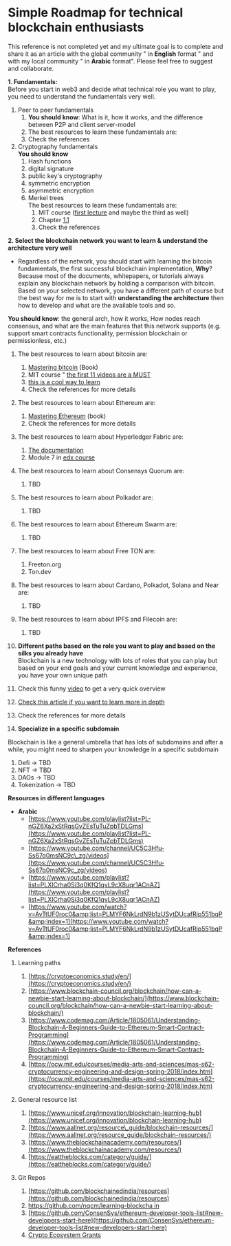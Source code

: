 # Simple Roadmap for technical blockchain enthusiasts

This reference is not completed yet and my ultimate goal is to complete and share it as an article with the global
community &quot; in **English** format &quot; and with my local community &quot; in **Arabic** format&quot;. Please feel
free to suggest and collaborate.

**1. Fundamentals:**  
Before you start in web3 and decide what technical role you want to play, you need to understand the fundamentals very
well.

1. Peer to peer fundamentals
    1. **You should know**: What is it, how it works, and the difference between P2P and client server-model
    2. The best resources to learn these fundamentals are:
    1. Check the references
2. Cryptography fundamentals  
   **You should know**
    1. Hash functions
    2. digital signature
    3. public key's cryptography
    4. symmetric encryption
    5. asymmetric encryption
    6. Merkel trees  
       The best resources to learn these fundamentals are:
        1. MIT
           course ([first lecture](https://www.youtube.com/watch?v=IJquEYhiq_U&amp;list=PLUl4u3cNGP61KHzhg3JIJdK08JLSlcLId&amp;index=1)
           and maybe the third as well)
        2. Chapter [1.1](https://cryptoeconomics.study/docs/en/sync/getting-started-course-overview)
        3. Check the references

**2. Select the blockchain network you want to learn &amp; understand the architecture very well**

* Regardless of the network, you should start with learning the bitcoin fundamentals, the first successful blockchain
  implementation, **Why**? Because most of the documents, whitepapers, or tutorials always explain any blockchain
  network by holding a comparison with bitcoin. Based on your selected network, you have a different path of course but
  the best way for me is to start with **understanding the architecture** then how to develop and what are the available
  tools and so.

**You should know**: the general arch, how it works, How nodes reach consensus, and what are the main features that this
network supports (e.g. support smart contracts functionality, permission blockchain or permissionless, etc.)

1. The best resources to learn about bitcoin are:  
   1. [Mastering bitcoin](https://github.com/bitcoinbook/bitcoinbook) (Book)  
   2. MIT course
   &quot; [the first 11 videos are a MUST](https://www.youtube.com/watch?v=IJquEYhiq_U&amp;list=PLUl4u3cNGP61KHzhg3JIJdK08JLSlcLId&amp;index=1)
   3. [this is a cool way to learn](https://cryptoeconomics.study/docs/en/sync/getting-started-course-overview)  
   4. Check the references for more details

2. The best resources to learn about Ethereum are:  
   1. [Mastering Ethereum](https://github.com/ethereumbook/ethereumbook) (book)  
   2. Check the references for more details
3. The best resources to learn about Hyperledger Fabric are:  
   1. [The documentation](https://hyperledger-fabric.readthedocs.io/en/v1.0.5/?fbclid=IwAR1hpDfbaqg5RKCOu00YRIGGgx82miIwuahEV8EW9fkdufXspSuQzGNUmzQ)  
   2. Module 7
   in [edx course](https://l.facebook.com/l.php?u=https%3A%2F%2Fcourses.edx.org%2Fcourses%2Fcourse-v1%3ALinuxFoundationX%2BLFS171x%2B3T2017%2Fcourse%2F%3Ffbclid%3DIwAR3p1ZYUNPj9wX0OFwo82-q4vBHuzBSOqwvqwPyOPaerO4QnFkRRFhjoBuM&amp;h=AT0M6kTMvcWBbAQclV73fzPfzEpISbWuTr012huHiCrgpgfus5EHHbaaP1UoUeFjFHBzt0cY0yaZmb3BfjL6H-vLZw5SYyUxTjdZBNFb-HfIj0_iN3UPvWwcTQ)
4. The best resources to learn about Consensys Quorum are:  
   1. TBD
5. The best resources to learn about Polkadot are:  
   1. TBD
6. The best resources to learn about Ethereum Swarm are:  
   1. TBD
7. The best resources to learn about Free TON are:  
   1. Freeton.org  
   2. Ton.dev
8. The best resources to learn about Cardano, Polkadot, Solana and Near are:
   1. TBD
9. The best resources to learn about IPFS and Filecoin are:
   1. TBD
10. **Different paths based on the role you want to play and based on the silks you already have**  
    Blockchain is a new technology with lots of roles that you can play but based on your end goals and your current
    knowledge and experience, you have your own unique path
11. Check this funny [video](https://www.youtube.com/watch?v=J7cv8vljQ4s&amp;feature=youtu.be) to get a very quick
    overview
12. [Check this article if you want to learn more in depth](https://medium.com/coinmonks/to-be-a-blockchain-developer-or-to-be-dapps-developer-fe6618f44dd1)
13. Check the references for more details
14. **Specialize in a specific subdomain**

Blockchain is like a general umbrella that has lots of subdomains and after a while, you might need to sharpen your
knowledge in a specific subdomain

1. Defi → TBD
2. NFT → TBD
3. DAOs → TBD
4. Tokenization → TBD

**Resources in different languages**

- **Arabic**
    - [https://www.youtube.com/playlist?list=PL-nGZ6Xa2xStRqsGvZEsTuTuZpbTDLGms](https://www.youtube.com/playlist?list=PL-nGZ6Xa2xStRqsGvZEsTuTuZpbTDLGms)
    - [https://www.youtube.com/channel/UC5C3Hfu-Ss67q0msNC9c\_zg/videos](https://www.youtube.com/channel/UC5C3Hfu-Ss67q0msNC9c_zg/videos)
    - [https://www.youtube.com/playlist?list=PLXICrha0Si3q0KfQ1qvL9cX8uqr1ACnAZ](https://www.youtube.com/playlist?list=PLXICrha0Si3q0KfQ1qvL9cX8uqr1ACnAZ)
    - [https://www.youtube.com/watch?v=AvTtUF0roc0&amp;list=PLMYF6NkLrdN9b1zUSytDUcafRip551bqP&amp;index=1](https://www.youtube.com/watch?v=AvTtUF0roc0&amp;list=PLMYF6NkLrdN9b1zUSytDUcafRip551bqP&amp;index=1)

**References**

1. Learning paths
    1. [https://cryptoeconomics.study/en/](https://cryptoeconomics.study/en/)
    2. [https://www.blockchain-council.org/blockchain/how-can-a-newbie-start-learning-about-blockchain/](https://www.blockchain-council.org/blockchain/how-can-a-newbie-start-learning-about-blockchain/)
    3. [https://www.codemag.com/Article/1805061/Understanding-Blockchain-A-Beginners-Guide-to-Ethereum-Smart-Contract-Programming](https://www.codemag.com/Article/1805061/Understanding-Blockchain-A-Beginners-Guide-to-Ethereum-Smart-Contract-Programming)
    4. [https://ocw.mit.edu/courses/media-arts-and-sciences/mas-s62-cryptocurrency-engineering-and-design-spring-2018/index.htm](https://ocw.mit.edu/courses/media-arts-and-sciences/mas-s62-cryptocurrency-engineering-and-design-spring-2018/index.htm)
2. General resource list
    1. [https://www.unicef.org/innovation/blockchain-learning-hub](https://www.unicef.org/innovation/blockchain-learning-hub)
    2. [https://www.aallnet.org/resource\_guide/blockchain-resources/](https://www.aallnet.org/resource_guide/blockchain-resources/)
    3. [https://www.theblockchainacademy.com/resources/](https://www.theblockchainacademy.com/resources/)
    4. [https://eattheblocks.com/category/guide/](https://eattheblocks.com/category/guide/)

3. Git Repos
    1. [https://github.com/blockchainedindia/resources](https://github.com/blockchainedindia/resources)
    2. [https://github.com/nqcm/learning-blockcha in](https://github.com/nqcm/learning-blockchain)
    3. [https://github.com/ConsenSys/ethereum-developer-tools-list#new-developers-start-here](https://github.com/ConsenSys/ethereum-developer-tools-list#new-developers-start-here)
    4. [Crypto Ecosystem Grants](https://github.com/amy-jung/crypto-ecosystem-grants/blob/main/README.md)
